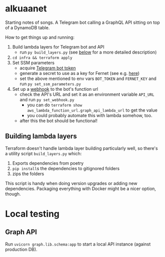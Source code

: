 # alkuaanet

Starting notes of songs. A Telegram bot calling a GraphQL API sitting on top of a DynamoDB table.

How to get things up and running:
1. Build lambda layers for Telegram bot and API
   - run `py build_layers.py` (see [below](#building-lambda-layers) for a more detailed description)
2. `cd infra && terraform apply` 
3. Set SSM parameters
   - acquire [Telegram bot token](https://core.telegram.org/bots/tutorial#obtain-your-bot-token)
   - generate a secret to use as a key for Fernet (see e.g. [here](https://cryptography.io/en/latest/fernet/#cryptography.fernet.Fernet))
   - set the above mentioned to env vars `BOT_TOKEN` and `FERNET_KEY` and run `py set_ssm_parameters.py`
4. Set up a [webhook](https://core.telegram.org/bots/api#setwebhook) to the bot's function url
   - check the API's URL and set it as an environment variable `API_URL` and run `py set_webhook.py`
     - you can do `terraform show aws_lambda_function_url.graph_api_lambda_url` to get the value
     - you could probably automate this with lambda somehow, too. 
   - after this the bot should be functional!


## Building lambda layers
Terraform doesn't handle lambda layer building particularly well, so there's a utility script `build_layers.py` which:
1. Exports dependencies from poetry
2. `pip install`s the dependencies to gitignored folders
3. zips the folders

This script is handy when doing version upgrades or adding new dependencies. Packaging everything with Docker might be a nicer option, though.

# Local testing
## Graph API
Run `uvicorn graph.lib.schema:app` to start a local API instance (against production DB). 